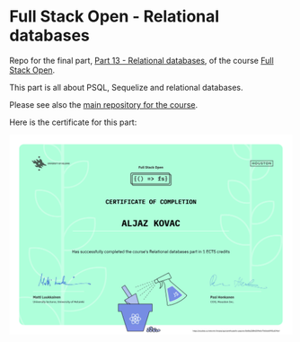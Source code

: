 # Full Stack Open - Relational databases

Repo for the final part, [Part 13 - Relational databases](https://fullstackopen.com/en/part13), of the course [Full Stack Open](https://fullstackopen.com/en/).

This part is all about PSQL, Sequelize and relational databases.

Please see also the [main repository for the course](https://github.com/alko5923/fullstack-open).

Here is the certificate for this part:

![Certificate - part 13 - relational databases](https://github.com/aljazkovac/fullstackopen-part13-relational-databases/blob/main/certificate-fullstack-part13-relational-db-certificate.png)
